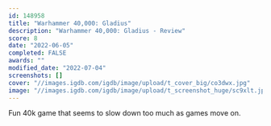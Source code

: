 ```yaml
---
id: 148958
title: "Warhammer 40,000: Gladius"
description: "Warhammer 40,000: Gladius - Review"
score: 8
date: "2022-06-05"
completed: FALSE
awards: ""
modified_date: "2022-07-04"
screenshots: []
cover: "//images.igdb.com/igdb/image/upload/t_cover_big/co3dwx.jpg"
image: "//images.igdb.com/igdb/image/upload/t_screenshot_huge/sc9xlt.jpg"
---
```

Fun 40k game that seems to slow down too much as games move on.